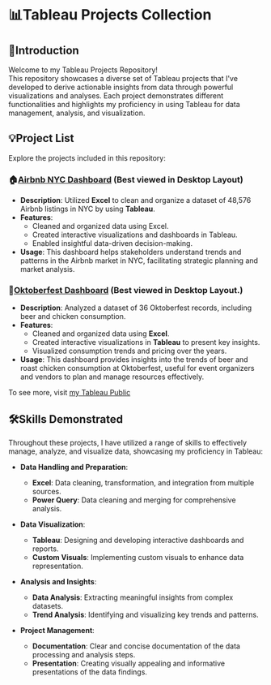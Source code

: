 # 📊Tableau Projects Collection

## 🔎Introduction
Welcome to my Tableau Projects Repository!  
This repository showcases a diverse set of Tableau projects that I've developed to derive actionable insights from data through powerful visualizations and analyses. Each project demonstrates different functionalities and highlights my proficiency in using Tableau for data management, analysis, and visualization.

## 💡Project List
Explore the projects included in this repository:

### 🏠[Airbnb NYC Dashboard](https://public.tableau.com/app/profile/tsen.yun.hung/viz/AirbnbFullProject_17110211825930/Dashboard1) (Best viewed in Desktop Layout)
- **Description**: Utilized **Excel** to clean and organize a dataset of 48,576 Airbnb listings in NYC by using **Tableau**.
- **Features**:
  - Cleaned and organized data using Excel.
  - Created interactive visualizations and dashboards in Tableau.
  - Enabled insightful data-driven decision-making.
- **Usage**: This dashboard helps stakeholders understand trends and patterns in the Airbnb market in NYC, facilitating strategic planning and market analysis.

### 🍻[Oktoberfest Dashboard](https://public.tableau.com/app/profile/tsen.yun.hung/viz/Oktoberfest_17119792725790/Dashboard1) (Best viewed in Desktop Layout.)
- **Description**: Analyzed a dataset of 36 Oktoberfest records, including beer and chicken consumption.
- **Features**:
  - Cleaned and organized data using **Excel**.
  - Created interactive visualizations in **Tableau** to present key insights.
  - Visualized consumption trends and pricing over the years.
- **Usage**: This dashboard provides insights into the trends of beer and roast chicken consumption at Oktoberfest, useful for event organizers and vendors to plan and manage resources effectively.

To see more, visit [my Tableau Public](https://public.tableau.com/app/profile/tsen.yun.hung/vizzes)

## 🛠️Skills Demonstrated
Throughout these projects, I have utilized a range of skills to effectively manage, analyze, and visualize data, showcasing my proficiency in Tableau:

- **Data Handling and Preparation**:
  - **Excel**: Data cleaning, transformation, and integration from multiple sources.
  - **Power Query**: Data cleaning and merging for comprehensive analysis.

- **Data Visualization**:
  - **Tableau**: Designing and developing interactive dashboards and reports.
  - **Custom Visuals**: Implementing custom visuals to enhance data representation.

- **Analysis and Insights**:
  - **Data Analysis**: Extracting meaningful insights from complex datasets.
  - **Trend Analysis**: Identifying and visualizing key trends and patterns.

- **Project Management**:
  - **Documentation**: Clear and concise documentation of the data processing and analysis steps.
  - **Presentation**: Creating visually appealing and informative presentations of the data findings.


